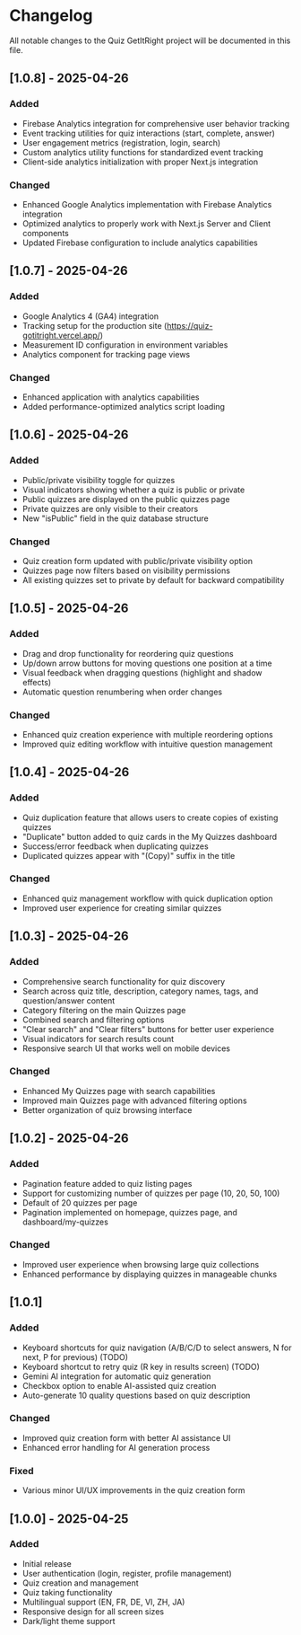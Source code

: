 # Changelog

All notable changes to the Quiz GetItRight project will be documented in this file.

## [1.0.8] - 2025-04-26

### Added
- Firebase Analytics integration for comprehensive user behavior tracking
- Event tracking utilities for quiz interactions (start, complete, answer)
- User engagement metrics (registration, login, search)
- Custom analytics utility functions for standardized event tracking
- Client-side analytics initialization with proper Next.js integration

### Changed
- Enhanced Google Analytics implementation with Firebase Analytics integration
- Optimized analytics to properly work with Next.js Server and Client components
- Updated Firebase configuration to include analytics capabilities

## [1.0.7] - 2025-04-26

### Added
- Google Analytics 4 (GA4) integration
- Tracking setup for the production site (https://quiz-gotitright.vercel.app/)
- Measurement ID configuration in environment variables
- Analytics component for tracking page views

### Changed
- Enhanced application with analytics capabilities
- Added performance-optimized analytics script loading

## [1.0.6] - 2025-04-26

### Added
- Public/private visibility toggle for quizzes
- Visual indicators showing whether a quiz is public or private
- Public quizzes are displayed on the public quizzes page
- Private quizzes are only visible to their creators
- New "isPublic" field in the quiz database structure

### Changed
- Quiz creation form updated with public/private visibility option
- Quizzes page now filters based on visibility permissions
- All existing quizzes set to private by default for backward compatibility

## [1.0.5] - 2025-04-26

### Added
- Drag and drop functionality for reordering quiz questions
- Up/down arrow buttons for moving questions one position at a time
- Visual feedback when dragging questions (highlight and shadow effects)
- Automatic question renumbering when order changes

### Changed
- Enhanced quiz creation experience with multiple reordering options
- Improved quiz editing workflow with intuitive question management

## [1.0.4] - 2025-04-26

### Added
- Quiz duplication feature that allows users to create copies of existing quizzes
- "Duplicate" button added to quiz cards in the My Quizzes dashboard
- Success/error feedback when duplicating quizzes
- Duplicated quizzes appear with "(Copy)" suffix in the title

### Changed
- Enhanced quiz management workflow with quick duplication option
- Improved user experience for creating similar quizzes

## [1.0.3] - 2025-04-26

### Added
- Comprehensive search functionality for quiz discovery
- Search across quiz title, description, category names, tags, and question/answer content
- Category filtering on the main Quizzes page
- Combined search and filtering options
- "Clear search" and "Clear filters" buttons for better user experience
- Visual indicators for search results count
- Responsive search UI that works well on mobile devices

### Changed
- Enhanced My Quizzes page with search capabilities
- Improved main Quizzes page with advanced filtering options
- Better organization of quiz browsing interface

## [1.0.2] - 2025-04-26

### Added
- Pagination feature added to quiz listing pages
- Support for customizing number of quizzes per page (10, 20, 50, 100)
- Default of 20 quizzes per page
- Pagination implemented on homepage, quizzes page, and dashboard/my-quizzes

### Changed
- Improved user experience when browsing large quiz collections
- Enhanced performance by displaying quizzes in manageable chunks

## [1.0.1]

### Added
- Keyboard shortcuts for quiz navigation (A/B/C/D to select answers, N for next, P for previous) (TODO)
- Keyboard shortcut to retry quiz (R key in results screen) (TODO)
- Gemini AI integration for automatic quiz generation
- Checkbox option to enable AI-assisted quiz creation
- Auto-generate 10 quality questions based on quiz description

### Changed
- Improved quiz creation form with better AI assistance UI
- Enhanced error handling for AI generation process

### Fixed
- Various minor UI/UX improvements in the quiz creation form

## [1.0.0] - 2025-04-25

### Added
- Initial release
- User authentication (login, register, profile management)
- Quiz creation and management
- Quiz taking functionality
- Multilingual support (EN, FR, DE, VI, ZH, JA)
- Responsive design for all screen sizes
- Dark/light theme support